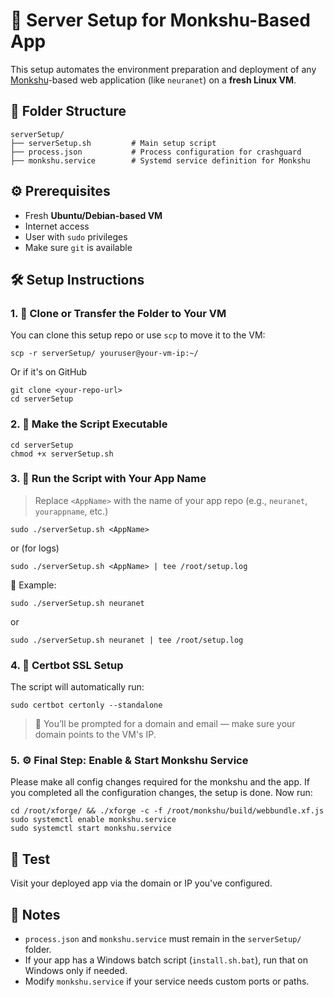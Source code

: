 # 🚀 Server Setup for Monkshu-Based App

This setup automates the environment preparation and deployment of any [Monkshu](https://github.com/TekMonksGitHub/monkshu)-based web application (like `neuranet`) on a **fresh Linux VM**.

## 📁 Folder Structure
    serverSetup/
    ├── serverSetup.sh         # Main setup script
    ├── process.json           # Process configuration for crashguard
    ├── monkshu.service        # Systemd service definition for Monkshu

## ⚙️ Prerequisites
- Fresh **Ubuntu/Debian-based VM**
- Internet access
- User with `sudo` privileges
- Make sure `git` is available

## 🛠️ Setup Instructions

### 1. 🔽 Clone or Transfer the Folder to Your VM

You can clone this setup repo or use `scp` to move it to the VM:

    scp -r serverSetup/ youruser@your-vm-ip:~/

Or if it's on GitHub

    git clone <your-repo-url>
    cd serverSetup


### 2. 🔑 Make the Script Executable

    cd serverSetup
    chmod +x serverSetup.sh


### 3. 🚀 Run the Script with Your App Name

> Replace `<AppName>` with the name of your app repo (e.g., `neuranet`, `yourappname`, etc.)

    sudo ./serverSetup.sh <AppName>

or (for logs)

    sudo ./serverSetup.sh <AppName> | tee /root/setup.log


🧠 Example:

    sudo ./serverSetup.sh neuranet

or

    sudo ./serverSetup.sh neuranet | tee /root/setup.log


### 4. 🔐 Certbot SSL Setup

The script will automatically run:

    sudo certbot certonly --standalone


> 📝 You’ll be prompted for a domain and email — make sure your domain points to the VM's IP.


### 5. ⚙️ Final Step: Enable & Start Monkshu Service

Please make all config changes required for the monkshu and the app.
If you completed all the configuration changes, the setup is done. Now run:

    cd /root/xforge/ && ./xforge -c -f /root/monkshu/build/webbundle.xf.js
    sudo systemctl enable monkshu.service
    sudo systemctl start monkshu.service


## 🧪 Test

Visit your deployed app via the domain or IP you've configured.


## 🧩 Notes

* `process.json` and `monkshu.service` must remain in the `serverSetup/` folder.
* If your app has a Windows batch script (`install.sh.bat`), run that on Windows only if needed.
* Modify `monkshu.service` if your service needs custom ports or paths.
